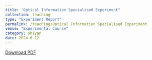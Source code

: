 ```yaml
---
title: "Optical Information Specialised Experiment"
collection: teaching
type: "Experiment Report"
permalink: /teaching/Optical Information Specialised Experiment
venue: "Experimental Course"
category: shiyan
date: 2024-6-12
---
```


[Download PDF](http://ShangrunLu666.github.io/files/光信息专业实验.pdf)
